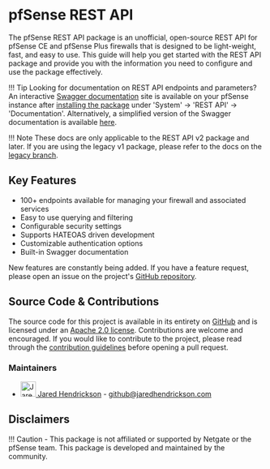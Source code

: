# pfSense REST API

The pfSense REST API package is an unofficial, open-source REST API for pfSense CE and pfSense Plus firewalls that is
designed to be light-weight, fast, and easy to use. This guide will help you get started with the REST API package and
provide you with the information you need to configure and use the package effectively.

!!! Tip
    Looking for documentation on REST API endpoints and parameters? An interactive [Swagger documentation](./SWAGGER_AND_OPENAPI.md)
    site is available on your pfSense instance after [installing the package](./INSTALL_AND_CONFIG.md) under 
    'System' -> 'REST API' -> 'Documentation'. Alternatively, a simplified version of the Swagger documentation is 
    available [here](https://pfrest.org/api-docs/).

!!! Note
    These docs are only applicable to the REST API v2 package and later. If you are using the legacy v1 package, please
    refer to the docs on the [legacy branch](https://github.com/jaredhendrickson13/pfsense-api/tree/legacy).

## Key Features

- 100+ endpoints available for managing your firewall and associated services
- Easy to use querying and filtering
- Configurable security settings
- Supports HATEOAS driven development
- Customizable authentication options
- Built-in Swagger documentation

New features are constantly being added. If you have a feature request, please open an issue on the project's [GitHub
repository](https://github.com/jaredhendrickson13/pfsense-api/issues/new?labels=backlog%2C+feature+request&projects=&template=feature-request.md).

## Source Code & Contributions

The source code for this project is available in its entirety on [GitHub](https://github.com/jaredhendrickson13/pfsense-api)
and is licensed under an [Apache 2.0 license](https://github.com/jaredhendrickson13/pfsense-api/blob/master/LICENSE).
Contributions are welcome and encouraged. If you would like to contribute to the project, please read through the
[contribution guidelines](CONTRIBUTING.md) before
opening a pull request.

### Maintainers

- <a href="https://github.com/jaredhendrickson13"><img src="https://github.com/jaredhendrickson13.png" alt="Jared Hendrickson" title="Jared Hendrickson" width="30" height="30"/> Jared Hendrickson</img></a> - github@jaredhendrickson.com

## Disclaimers

!!! Caution
    - This package is not affiliated or supported by Netgate or the pfSense team. This package is developed and maintained
      by the community.
